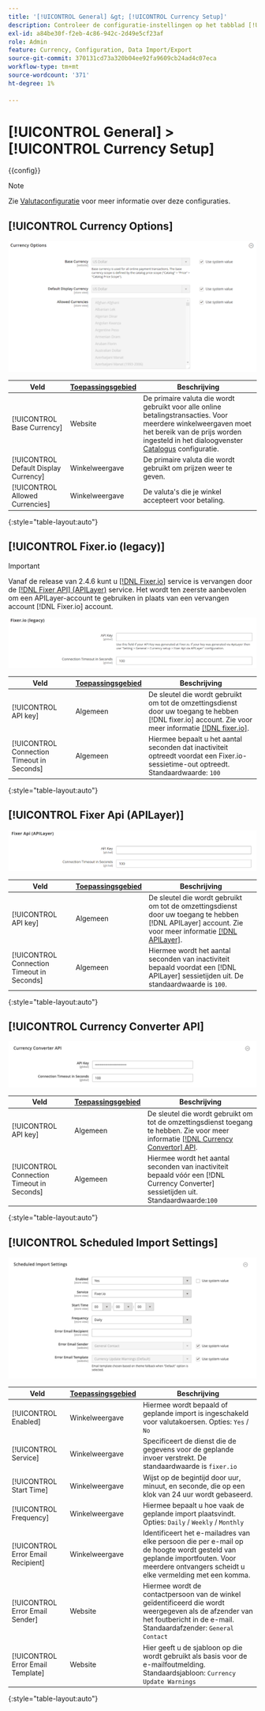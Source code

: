 ```yaml
---
title: '[!UICONTROL General] &gt; [!UICONTROL Currency Setup]'
description: Controleer de configuratie-instellingen op het tabblad [!UICONTROL General] &gt; [!UICONTROL Currency Setup] pagina van de Commerce Admin.
exl-id: a84be30f-f2eb-4c86-942c-2d49e5cf23af
role: Admin
feature: Currency, Configuration, Data Import/Export
source-git-commit: 370131cd73a320b04ee92fa9609cb24ad4c07eca
workflow-type: tm+mt
source-wordcount: '371'
ht-degree: 1%

---
```


# [!UICONTROL General] > [!UICONTROL Currency Setup]

{{config}}

>[!NOTE]
>
>Zie [Valutaconfiguratie](../../stores-purchase/currency-configuration.md) voor meer informatie over deze configuraties.

## [!UICONTROL Currency Options]

![Valuta-instelling > Valuta-opties](./assets/currency-setup-currency-options.png)<!-- zoom -->

| Veld | [Toepassingsgebied](../../getting-started/websites-stores-views.md#scope-settings) | Beschrijving |
|--- |--- |--- |
| [!UICONTROL Base Currency] | Website | De primaire valuta die wordt gebruikt voor alle online betalingstransacties. Voor meerdere winkelweergaven moet het bereik van de prijs worden ingesteld in het dialoogvenster [Catalogus](../catalog/catalog.md) configuratie. |
| [!UICONTROL Default Display Currency] | Winkelweergave | De primaire valuta die wordt gebruikt om prijzen weer te geven. |
| [!UICONTROL Allowed Currencies] | Winkelweergave | De valuta&#39;s die je winkel accepteert voor betaling. |

{:style=&quot;table-layout:auto&quot;}

## [!UICONTROL Fixer.io (legacy)]

>[!IMPORTANT]
>
>Vanaf de release van 2.4.6 kunt u [[!DNL Fixer.io]](https://fixer.io/) service is vervangen door de [[!DNL Fixer API] (APILayer)](https://apilayer.com/marketplace/fixer-api) service. Het wordt ten zeerste aanbevolen om een APILayer-account te gebruiken in plaats van een vervangen account [!DNL Fixer.io] account.

![Currency Setup > Fixer.io](./assets/currency-setup-fixer.png)<!-- zoom -->

| Veld | [Toepassingsgebied](../../getting-started/websites-stores-views.md#scope-settings) | Beschrijving |
|--- |--- |--- |
| [!UICONTROL API key] | Algemeen | De sleutel die wordt gebruikt om tot de omzettingsdienst door uw toegang te hebben [!DNL fixer.io] account. Zie voor meer informatie [[!DNL fixer.io]](https://fixer.io/). |
| [!UICONTROL Connection Timeout in Seconds] | Algemeen | Hiermee bepaalt u het aantal seconden dat inactiviteit optreedt voordat een Fixer.io-sessietime-out optreedt. Standaardwaarde: `100` |

{:style=&quot;table-layout:auto&quot;}

## [!UICONTROL Fixer Api (APILayer)]

![Valuta-instelling > Fixer-API (APILayer)](./assets/currency-setup-fixer-api.png)<!-- zoom -->

| Veld | [Toepassingsgebied](../../getting-started/websites-stores-views.md#scope-settings) | Beschrijving |
|--- |--- |--- |
| [!UICONTROL API key] | Algemeen | De sleutel die wordt gebruikt om tot de omzettingsdienst door uw toegang te hebben [!DNL APILayer] account. Zie voor meer informatie [[!DNL APILayer]](https://apilayer.com/). |
| [!UICONTROL Connection Timeout in Seconds] | Algemeen | Hiermee wordt het aantal seconden van inactiviteit bepaald voordat een [!DNL APILayer] sessietijden uit. De standaardwaarde is `100`. |

{:style=&quot;table-layout:auto&quot;}

## [!UICONTROL Currency Converter API]

![Currency Setup > Currency Converter API](./assets/currency-setup-converter.png)<!-- zoom -->

| Veld | [Toepassingsgebied](../../getting-started/websites-stores-views.md#scope-settings) | Beschrijving |
|--- |--- |--- |
| [!UICONTROL API key] | Algemeen | De sleutel die wordt gebruikt om tot de omzettingsdienst toegang te hebben. Zie voor meer informatie [[!DNL Currency Convertor] API](https://free.currencyconverterapi.com/). |
| [!UICONTROL Connection Timeout in Seconds] | Algemeen | Hiermee wordt het aantal seconden van inactiviteit bepaald vóór een [!DNL Currency Converter] sessietijden uit. Standaardwaarde:`100` |

{:style=&quot;table-layout:auto&quot;}

## [!UICONTROL Scheduled Import Settings]

![Currency Setup > Scheduled Import Settings](./assets/currency-setup-scheduled-import-settings.png)<!-- zoom -->

| Veld | [Toepassingsgebied](../../getting-started/websites-stores-views.md#scope-settings) | Beschrijving |
|--- |--- |--- |
| [!UICONTROL Enabled] | Winkelweergave | Hiermee wordt bepaald of geplande import is ingeschakeld voor valutakoersen. Opties: `Yes` / `No` |
| [!UICONTROL Service] | Winkelweergave | Specificeert de dienst die de gegevens voor de geplande invoer verstrekt. De standaardwaarde is `fixer.io` |
| [!UICONTROL Start Time] | Winkelweergave | Wijst op de begintijd door uur, minuut, en seconde, die op een klok van 24 uur wordt gebaseerd. |
| [!UICONTROL Frequency] | Winkelweergave | Hiermee bepaalt u hoe vaak de geplande import plaatsvindt. Opties: `Daily` / `Weekly` / `Monthly` |
| [!UICONTROL Error Email Recipient] | Winkelweergave | Identificeert het e-mailadres van elke persoon die per e-mail op de hoogte wordt gesteld van geplande importfouten. Voor meerdere ontvangers scheidt u elke vermelding met een komma. |
| [!UICONTROL Error Email Sender] | Website | Hiermee wordt de contactpersoon van de winkel geïdentificeerd die wordt weergegeven als de afzender van het foutbericht in de e-mail. Standaardafzender: `General Contact` |
| [!UICONTROL Error Email Template] | Website | Hier geeft u de sjabloon op die wordt gebruikt als basis voor de e-mailfoutmelding. Standaardsjabloon: `Currency Update Warnings` |

{:style=&quot;table-layout:auto&quot;}
